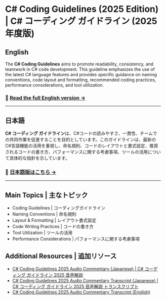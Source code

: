 # C# Coding Guidelines (2025 Edition) | C# コーディング ガイドライン (2025年度版)

## English

The **C# Coding Guidelines** aims to promote readability, consistency, and teamwork in C# code development. This guideline emphasizes the use of the latest C# language features and provides specific guidance on naming conventions, code layout and formatting, recommended coding practices, performance considerations, and tool utilization.

### 📖 [Read the full English version →](README.English.md)

---

## 日本語

**C# コーディング ガイドライン**は、C#コードの読みやすさ、一貫性、チームでの共同作業を促進することを目的としています。このガイドラインは、最新のC#言語機能の活用を重視し、命名規則、コードのレイアウトと書式設定、推奨されるコードの書き方、パフォーマンスに関する考慮事項、ツールの活用について具体的な指針を示しています。

### 📖 [日本語版はこちら →](README.Japanese.md)

---

## Main Topics | 主なトピック

- Coding Guidelines | コーディングガイドライン
- Naming Conventions | 命名規則  
- Layout & Formatting | レイアウト書式設定
- Code Writing Practices | コードの書き方
- Tool Utilization | ツールの活用
- Performance Considerations | パフォーマンスに関する考慮事項

## Additional Resources | 追加リソース

- [C# Coding Guidelines 2025 Audio Commentary (Japanese) | C# コーディング ガイドライン 2025 音声解説](Contents/CSharpCodingGuildline.AudioCommentary.Japanese.mp3)
- [C# Coding Guidelines 2025 Audio Commentary Transcript (Japanese) | C# コーディング ガイドライン 2025 音声解説 トランスクリプト](Contents/CSharpCodingGuildline.AudioCommentary.Japanese.txt)
- [C# Coding Guidelines 2025 Audio Commentary Transcript (English)](Contents/CSharpCodingGuildline.AudioCommentary.English.txt)
